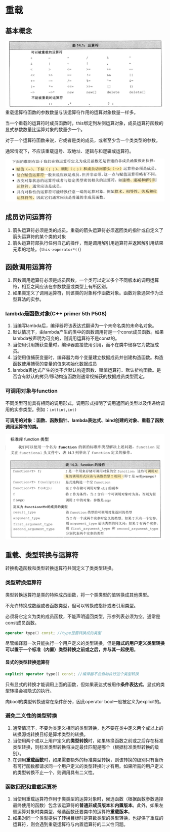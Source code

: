 # 重载
## 基本概念
![](image/IMG_1019.PNG)
重载运算符函数的参数数量与该运算符作用的运算对象数量一样多。

当一个重载的运算符时成员函数时，this绑定到左侧运算对象，成员运算符函数的显式参数数量比运算对象的数量少一个。

对于一个运算符函数来说，它或者是类的成员，或者至少含一个类类型的参数。

通常情况下，不应该重载逗号、取地址、逻辑与和逻辑或运算符。

![](image/IMG_1017.PNG)

## 成员访问运算符
1. 箭头运算符必须是类的成员。重载的箭头运算符必须返回类的指针或自定义了箭头运算符的某个类的对象
2. 箭头运算符部执行任何自己的操作，而是调用解引用运算符并返回解引用结果元素的地址。(`this->operator*()`)

## 函数调用运算符
1. 函数调用运算符必须是成员函数。一个类可以定义多个不同版本的调用运算符，相互之间应该在参数数量或类型上有所区别。
2. 如果类定义了调用运算符，则该类的对象称作函数对象。函数对象通常作为泛型算法的实参。
### lambda是函数对象(C++ primer 5th P508)
1. 当编写lambda后，编译器将该表达式翻译为一个未命名类的未命名对象。
2. 默认情况下，由lambda产生的类中的函数调用符是一个const成员函数。如果lambda被声明为可变的，则调用运算符不是const的。
3. 当使用引用捕获变量时，编译器直接使用引用，而不在类中储存它为数据成员。
4. 当使用值捕获变量时，编译器为每个变量建立数据成员并创建构造函数。构造函数使用捕获的变量的值来初始化数据成员
5. lambda表达式产生的类不含默认构造函数、赋值运算符、默认析构函数。是否含有默认的拷贝/移动构造函数则通常视捕获的数据成员类型而定。

### 可调用对象与function
不同类型可能具有相同的调用形式，调用形式指明了调用返回的类型以及传递给调用的实参类型。例如：`int(int,int)`

**可调用的对象：函数、函数指针、lambda表达式、bind创建的对象、重载了函数调用运算符的类。**

![](image/IMG_1020.PNG)

## 重载、类型转换与运算符
转换构造函数和类型转换运算符共同定义了类类型转换。
### 类型转换运算符
类型转换运算符是类的特殊成员函数，将一个类类型的值转换成其他类型。

不允许转换成数组或者函数类型，但可以转换成指针或者引用类型。

必须将它定义为类的成员函数，不能声明返回类型，形参列表必须为空。通常是const成员函数。
 ```cpp
operator type() const; //type是要转换成的类型
 ```

尽管编译器一次只能执行一个用户定义的类型转换，但是**隐式的用户定义类型转换可以置于一个标准（内置）类型转换之前或之后，并与其一起使用**。

#### 显式的类型转换运算符
 ```cpp
explicit operator type() const; //编译器不会自动执行这个类型转换
 ```

只有显式的转换才能调用上面的函数，但如果表达式被用作**条件表达式**，显式的类型转换会被隐式的执行。

向bool的类型转换通常在条件部分，因此operator bool一般被定义为explicit的。

### 避免二义性的类型转换
1. 通常情况下，不要为类定义相同的类型转换，也不要在类中定义两个或以上的转换源或转换目标是算术类型的转换。
2. 当使用两个或以上用户定义的**类型转换**时，如果转换函数之前或之后存在标准类型转换，则标准类型转换将决定最佳匹配是哪个（根据标准类型转换的级别）。
3. 在调用**重载函数**时，如果需要额外的标准类型转换，则该转换的级别只有当所有可行函数都请求同一个用户定义的类型转换时才有用。如果所需的用户定义的类型转换不止一个，则调用具有二义性。

### 函数匹配和重载运算符
1. 当使用重载运算符作用于类类型的运算对象时，候选函数（根据函数参数选择最终使用的函数）包含该运算符的**普通非成员版本**和**内置版本**。此外，如果左侧运算对象时类类型，候选函数还要类中的运算符**重载版本**。
2. 如果对同一个类型提供了转换目标时是算数类型的类型转换，也提供了重载的运算符，则会遇到重载运算符与内置运算符的二义性问题。

